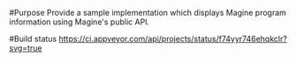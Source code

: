 #Purpose
Provide a sample implementation which displays Magine program information using  Magine's public API.

#Build status
https://ci.appveyor.com/api/projects/status/f74yyr746ehqkclr?svg=true
